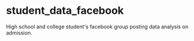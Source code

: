 # student_data_facebook
High school and college student's facebook group posting data analysis on admission.
